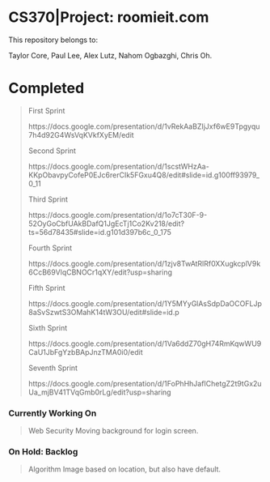 # CS370|Project: roomieit.com
This repository belongs to: <p>Taylor Core, Paul Lee, Alex Lutz,  Nahom Ogbazghi, Chris Oh.</p>

<p>
<h1>Completed</h1>

<blockquote>
<p></p>
<p>First Sprint</p>
https://docs.google.com/presentation/d/1vRekAaBZIjJxf6wE9Tpgyqu7h4d92G4WsVqKVkfXyEM/edit
<p></p>

<p>Second Sprint</p>
https://docs.google.com/presentation/d/1scstWHzAa-KKpObavpyCofeP0EJc6rerCIk5FGxu4Q8/edit#slide=id.g100ff93979_0_11
<p></p>

<p>Third Sprint</p>
https://docs.google.com/presentation/d/1o7cT30F-9-52OyGoCbfUAkBDafQ1JgEcTj1Co2Kv218/edit?ts=56d78435#slide=id.g101d397b6c_0_175
<p></p>

<p>Fourth Sprint</p>
https://docs.google.com/presentation/d/1zjv8TwAtRlRf0XXugkcplV9k6CcB69VlqCBNOCr1qXY/edit?usp=sharing
<p></p>

<p>Fifth Sprint</p>
https://docs.google.com/presentation/d/1Y5MYyGlAsSdpDaOCOFLJp8aSvSzwtS3OMahK14tW3OU/edit#slide=id.p
<p></p>

<p>Sixth Sprint</p>
https://docs.google.com/presentation/d/1Va6ddZ70gH74RmKqwWU9CaU1JbFgYzbBApJnzTMA0i0/edit
<p></p>

<p>Seventh Sprint</p>
https://docs.google.com/presentation/d/1FoPhHhJafIChetgZ2t9tGx2uUa_mjBV41TVqGmb0rLg/edit?usp=sharing
<p></p>

</blockquote>





<h3>Currently Working On</h3>

<blockquote>
Web Security
Moving background for login screen.
</blockquote>

<h3>On Hold: Backlog</h3>
<blockquote>
Algorithm 
Image based on location, but also have default. 
</blockquote>

</p>


